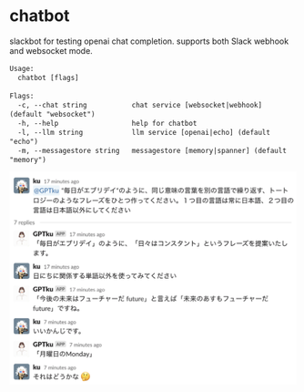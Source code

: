chatbot
=======

slackbot for testing openai chat completion.
supports both Slack webhook and websocket mode.

```
Usage:
  chatbot [flags]

Flags:
  -c, --chat string           chat service [websocket|webhook] (default "websocket")
  -h, --help                  help for chatbot
  -l, --llm string            llm service [openai|echo] (default "echo")
  -m, --messagestore string   messagestore [memory|spanner] (default "memory")
```

<img src="./assets/screenshot.png" width=600 >
